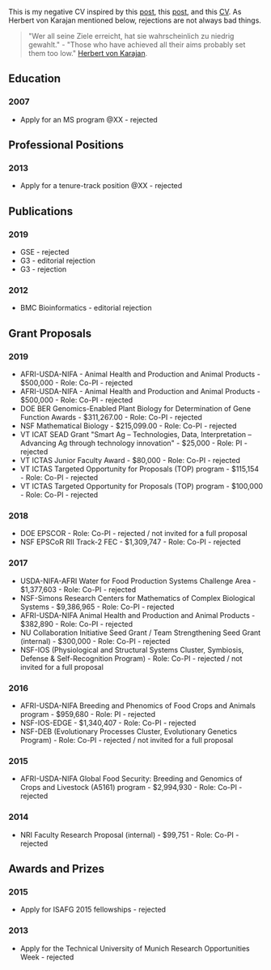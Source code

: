This is my negative CV inspired by this [post](http://aidanhorner.blogspot.co.uk/2014/06/my-negative-cv.html), this [post](http://chronicle.com/article/MeMy-Shadow-CV/233801), and this [CV](http://www.princeton.edu/haushofer/Johannes_Haushofer_CV_of_Failures.pdf).
As Herbert von Karajan mentioned below, rejections are not always bad things.


>"Wer all seine Ziele erreicht, hat sie wahrscheinlich zu niedrig gewahlt." - "Those who have achieved all their aims probably set them too low."  [Herbert von Karajan](http://de.wikiquote.org/wiki/Herbert_von_Karajan).


## Education

### 2007
* Apply for an MS program @XX - rejected 


## Professional Positions

### 2013
* Apply for a tenure-track position @XX - rejected 


## Publications

### 2019
* GSE - rejected 
* G3 - editorial rejection 
* G3 - rejection

### 2012
* BMC Bioinformatics - editorial rejection 



## Grant Proposals

### 2019
* AFRI-USDA-NIFA - Animal Health and Production and Animal Products - $500,000 - Role: Co-PI - rejected 
* AFRI-USDA-NIFA - Animal Health and Production and Animal Products - $500,000 - Role: Co-PI - rejected 
* DOE BER Genomics-Enabled Plant Biology for Determination of Gene Function Awards - $311,267.00 - Role: Co-PI - rejected
* NSF Mathematical Biology - $215,099.00 - Role: Co-PI - rejected
* VT ICAT SEAD Grant "Smart Ag – Technologies, Data, Interpretation – Advancing Ag through technology innovation" - $25,000 - Role: PI - rejected 
* VT ICTAS Junior Faculty Award - $80,000 - Role: Co-PI - rejected
* VT ICTAS Targeted Opportunity for Proposals (TOP) program - $115,154 - Role: Co-PI - rejected
* VT ICTAS Targeted Opportunity for Proposals (TOP) program - $100,000 - Role: Co-PI - rejected


### 2018
* DOE EPSCOR - Role: Co-PI - rejected  / not invited for a full proposal
* NSF EPSCoR RII Track-2 FEC - $1,309,747 - Role: Co-PI - rejected 


### 2017
* USDA-NIFA-AFRI Water for Food Production Systems Challenge Area - $1,377,603 - Role: Co-PI - rejected 
* NSF-Simons Research Centers for Mathematics of Complex Biological Systems - $9,386,965 - Role: Co-PI - rejected 
* AFRI-USDA-NIFA Animal Health and Production and Animal Products - $382,890 - Role: Co-PI - rejected 
* NU Collaboration Initiative Seed Grant / Team Strengthening Seed Grant (internal) - $300,000 - Role: Co-PI - rejected 
* NSF-IOS (Physiological and Structural Systems Cluster, Symbiosis, Defense & Self-Recognition Program) - Role: Co-PI - rejected / not invited for a full proposal

### 2016
* AFRI-USDA-NIFA Breeding and Phenomics of Food Crops and Animals program - $959,680 - Role: PI - rejected 
* NSF-IOS-EDGE - $1,340,407 - Role: Co-PI - rejected 
* NSF-DEB (Evolutionary Processes Cluster, Evolutionary Genetics Program) - Role: Co-PI - rejected  / not invited for a full proposal

### 2015
* AFRI-USDA-NIFA Global Food Security: Breeding and Genomics of Crops and Livestock (A5161) program - $2,994,930 - Role: Co-PI - rejected 

### 2014
* NRI Faculty Research Proposal (internal) -  $99,751 - Role: Co-PI - rejected 


## Awards and Prizes

### 2015
* Apply for ISAFG 2015 fellowships - rejected  


### 2013
* Apply for the Technical University of Munich Research Opportunities Week - rejected 

